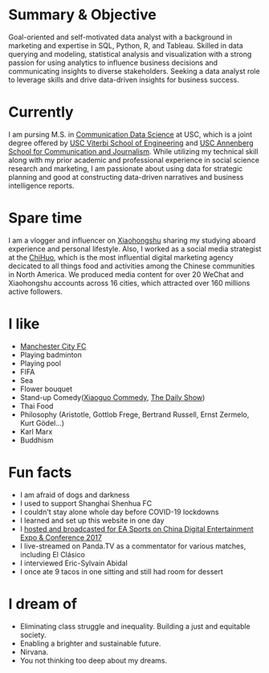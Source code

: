 
# Summary & Objective

Goal-oriented and self-motivated data analyst with a background in marketing and expertise in SQL, Python, R, and Tableau. Skilled in data querying and modeling, statistical analysis and visualization with a strong passion for using analytics to influence business decisions and communicating insights to diverse stakeholders. Seeking a data analyst role to leverage skills and drive data-driven insights for business success.

# Currently

I am pursing M.S. in [Communication Data Science](https://usc-csm.symplicity.com/profiles/zhenni.bian) at USC, which is a joint degree offered by [USC Viterbi School of Engineering](https://datascience.usc.edu/academics/master-of-science-in-communication-data-science/) and [USC Annenberg School for Communication and Journalism](https://annenberg.usc.edu/communication/communication-data-science-ms). While utilizing my technical skill along with my prior academic and professional experience in social science research and marketing, I am passionate about using data for strategic planning and good at constructing data-driven narratives and business intelligence reports.   

# Spare time

I am a vlogger and influencer on [Xiaohongshu](https://www.xiaohongshu.com/user/profile/5aca5e7a11be10149032cee0) sharing my studying aboard experience and personal lifestyle. Also, I worked as a social media strategist at the [ChiHuo](https://en.thechihuo.com/about-us/), which is the most influential digital marketing agency decicated to all things food and activities among the Chinese communities in North America. We produced media content for over 20 WeChat and Xiaohongshu accounts across 16 cities, which attracted over 160 millions active followers. 

# I like

- [Manchester City FC](https://www.mancity.com/)
- Playing badminton
- Playing pool
- FIFA
- Sea
- Flower bouquet
- Stand-up Comedy([Xiaoguo Commedy](https://www.youtube.com/@XiaoGuoComedy), [The Daily Show](https://www.youtube.com/@TheDailyShow))
- Thai Food
- Philosophy (Aristotle, Gottlob Frege, Bertrand Russell, Ernst Zermelo, Kurt Gödel...)
- Karl Marx
- Buddhism

# Fun facts

- I am afraid of dogs and darkness
- I used to support Shanghai Shenhua FC
- I couldn't stay alone whole day before COVID-19 lockdowns
- I learned and set up this website in one day
- I [hosted and broadcasted for EA Sports on China Digital Entertainment Expo & Conference 2017](https://www.instagram.com/p/BsyfrzcnrNB/?utm_source=ig_web_copy_link)
- I live-streamed on Panda.TV as a commentator for various matches, including El Clásico
- I interviewed Eric-Sylvain Abidal
- I once ate 9 tacos in one sitting and still had room for dessert


# I dream of

- Eliminating class struggle and inequality. Building a just and equitable society.
- Enabling a brighter and sustainable future.
- Nirvana.
- You not thinking too deep about my dreams.
